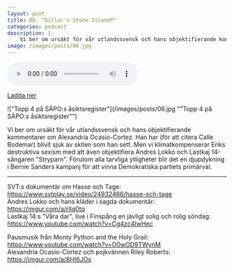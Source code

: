 ```yaml
---
layout: post
title: 06. "Gillar'u Stone Island‽"
categories: podcast
description: |-
    Vi ber om ursäkt för vår utlandssvensk och hans objektifierande kommentarer om Alexandria Ocasio-Cortez. Han har (för att citera Calle Bodemar) blivit sjuk av skiten som han sett. Men vi klimatkompenserar Eriks destruktiva sexism med att även objektifiera Andres Lokko och Lastkaj 14-sångaren "Stryparn". Förutom alla tarvliga ytligheter blir det en djupdykning i Bernie Sanders kampanj för att vinna Demokratiska partiets primärval.
image: /images/posts/06.jpg
---
```


<audio controls="controls">
  <source type="audio/mp3" src="/b/06%20-%20Bron%20%C3%B6ver%20R%C3%A4ttvik%20-%20%27Gillar%27u%20Stone%20Island%21%27.mp3"></source>
</audio>

[Ladda ner](/b/06%20-%20Bron%20%C3%B6ver%20R%C3%A4ttvik%20-%20%27Gillar%27u%20Stone%20Island%21%27.mp3)

!["Topp 4 på SÄPO:s åsiktsregister"](/images/posts/06.jpg ""Topp 4 på SÄPO:s åsiktsregister"")

Vi ber om ursäkt för vår utlandssvensk och hans objektifierande kommentarer om Alexandria Ocasio-Cortez. Han har (för att citera Calle Bodemar) blivit sjuk av skiten som han sett. Men vi klimatkompenserar Eriks destruktiva sexism med att även objektifiera Andres Lokko och Lastkaj 14-sångaren "Stryparn". Förutom alla tarvliga ytligheter blir det en djupdykning i Bernie Sanders kampanj för att vinna Demokratiska partiets primärval.

---

SVT:s dokumentär om Hasse och Tage: <https://www.svtplay.se/video/24932466/hasse-och-tage>  
Andres Lokko och hans kläder i sagda dokumentär: <https://imgur.com/a/rlIq0tq>  
Lastkaj 14:s "Våra dar", live i Finspång en jävligt solig och rolig söndag: <https://www.youtube.com/watch?v=Cg4zc4IwHec>

Pausmusik från Monty Python and the Holy Grail: <https://www.youtube.com/watch?v=O0wOD9TWynM>  
Alexandria Ocasio-Cortez och pojkvännen Riley Roberts: <https://imgur.com/a/8HI6JOs>
